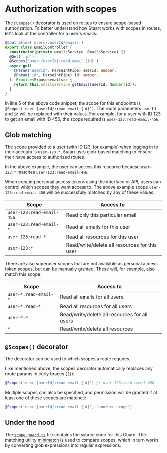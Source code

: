 # Authorization with scopes

The `@Scopes()` decorator is used on routes to ensure scope-based authorization. To better understand how Staart works with scopes in routes, let's look at the controller for a user's emails:

```ts
@Controller('users/:userId/emails')
export class EmailController {
  constructor(private emailsService: EmailsService) {}
  @Get(':id')
  @Scopes('user-{userId}:read-email-{id}')
  async get(
    @Param('userId', ParseIntPipe) userId: number,
    @Param('id', ParseIntPipe) id: number,
  ): Promise<Expose<emails>> {
    return this.emailsService.getEmail(userId, Number(id));
  }
}
```

In line 5 of the above code snippet, the scope for this endpoints is `@Scopes('user-{userId}:read-email-{id}')`. The route parameters `userId` and `id` will be replaced with their values. For example, for a user with ID 123 to get an email with ID 456, the scope required is `user-123:read-email-456`.

## Glob matching

The scope provided to a user (with ID 123, for example) when logging in to their account is `user-123:*`. Staart uses glob-based matching to ensure their have access to authorized routes.

In the above example, the user can access this resource because `user-123:*` matches `user-123:read-email-456`.

When creating personal access tokens using the interface or API, users can control which scopes they want access to. The above example scope `user-123:read-email-456` will be successfully matched by any of these values:

| Scope                     | Access to                                     |
| ------------------------- | --------------------------------------------- |
| `user-123:read-email-456` | Read only this particular email               |
| `user-123:read-email-*`   | Read all emails for this user                 |
| `user-123:read-*`         | Read all resources for this user              |
| `user-123:*`              | Read/write/delete all resources for this user |

There are also superuser scopes that are not available as personal access token scopes, but can be manually granted. These will, for example, also match this scope:

| Scope                 | Access to                                     |
| --------------------- | --------------------------------------------- |
| `user-*:read-email-*` | Read all emails for all users                 |
| `user-*:read-*`       | Read all resources for all users              |
| `user-*:*`            | Read/write/delete all resources for all users |
| `*`                   | Read/write/delete all resources               |

## `@Scopes()` decorator

The decorator can be used to which scopes a route requires.

Like mentioned above, the scopes decorator automatically replaces any route params in curly braces (`{}`):

```ts
@Scopes('user-{userId}:read-email-{id}') // user-123:read-email-456
```

Multiple scopes can also be specified, and permission will be granted if at least one of these scopes are matched:

```ts
@Scopes('user-{userId}:read-email-{id}', 'another-scope')
```

## Under the hood

The [`scope.guard.ts`](/src/modules/auth/scope.guard.ts) file contains the source code for this Guard. The matching utility [minimatch](https://github.com/isaacs/minimatch) is used to compare scopes, which in turn works by converting glob expressions into regular expressions.
